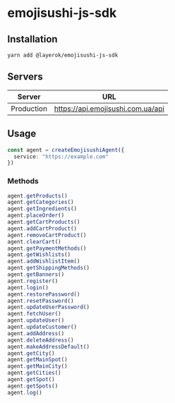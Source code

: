 # emojisushi-js-sdk

## Installation
```
yarn add @layerok/emojisushi-js-sdk
```

## Servers
| Server     | URL                               |
|------------|-----------------------------------|  
| Production | https://api.emojisushi.com.ua/api |


## Usage

```typescript
const agent = createEmojisushiAgent({
  service: "https://example.com"
})
```

### Methods
```typescript
agent.getProducts()
agent.getCategories()
agent.getIngredients()
agent.placeOrder()
agent.getCartProducts()
agent.addCartProduct()
agent.removeCartProduct()
agent.clearCart()
agent.getPaymentMethods()
agent.getWishlists()
agent.addWishlistItem()
agent.getShippingMethods()
agent.getBanners()
agent.register()
agent.login()
agent.restorePassword()
agent.resetPassword()
agent.updateUserPassword()
agent.fetchUser()
agent.updateUser()
agent.updateCustomer()
agent.addAddress()
agent.deleteAddress()
agent.makeAddressDefault()
agent.getCity()
agent.getMainSpot()
agent.getMainCity()
agent.getCities()
agent.getSpot()
agent.getSpots()
agent.log()
```
